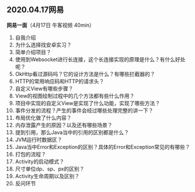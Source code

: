 ## 2020.04.17网易



**网易一面**（4月17日 牛客视频 40min）

1. 自我介绍
2. 为什么选择找安卓实习？
3. 简单介绍项目？
4. 使用到Websocket进行长连接，这个长连接实现的原理是什么？有什么好处呢？
5. OkHttp看过源码吗？它的设计方法是什么？有哪些拦截器的？
6. HTTP的常用响应码和HTTP的请求头？
7. 自定义View有哪些步骤？
8. View的视图绘制过程中的几个方法都有些什么作用？
9. 项目中实现的自定义View是实现了什么功能，实现了哪些方法？
10. 事件分发的流程？产生的事件会经过哪些处理完整的讲一下？
11. 布局优化做了什么内容？
12. 内存泄露产生的原因？以及还有哪些场景？
13. 提到引用，那么Java当中的引用的区别都是什么？
14. JVM运行时数据区？
15. Java当中Error和Exception的区别？具体的Error和Exception常见的有哪些？
16. 打包的流程？
17. Activity的启动模式？
18. 尺寸单位dp、sp、px的区别？
19. Activity生命周期以及区别？
20. 反问环节